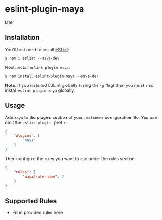 # eslint-plugin-maya

later

## Installation

You'll first need to install [ESLint](http://eslint.org):

```
$ npm i eslint --save-dev
```

Next, install `eslint-plugin-maya`:

```
$ npm install eslint-plugin-maya --save-dev
```

**Note:** If you installed ESLint globally (using the `-g` flag) then you must also install `eslint-plugin-maya` globally.

## Usage

Add `maya` to the plugins section of your `.eslintrc` configuration file. You can omit the `eslint-plugin-` prefix:

```json
{
    "plugins": [
        "maya"
    ]
}
```


Then configure the rules you want to use under the rules section.

```json
{
    "rules": {
        "maya/rule-name": 2
    }
}
```

## Supported Rules

* Fill in provided rules here





